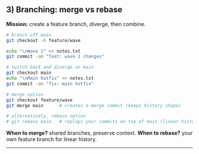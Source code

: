 ## 3) Branching: merge vs rebase

**Mission:** create a feature branch, diverge, then combine.

```bash
# branch off main
git checkout -b feature/wave

echo "\nWave 1" >> notes.txt
git commit -am "feat: wave 1 changes"

# switch back and diverge on main
git checkout main
echo "\nMain hotfix" >> notes.txt
git commit -am "fix: main hotfix"

# merge option
git checkout feature/wave
git merge main      # creates a merge commit (keeps history shape)

# alternatively, rebase option
# git rebase main   # replays your commits on top of main (linear history)
```

**When to merge?** shared branches, preserve context.
**When to rebase?** your own feature branch for linear history.

---
